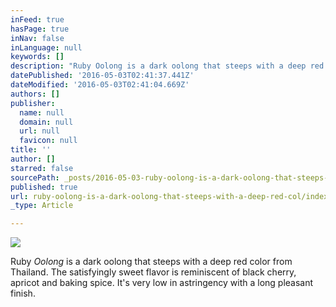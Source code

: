 ```yaml
---
inFeed: true
hasPage: true
inNav: false
inLanguage: null
keywords: []
description: "Ruby Oolong is a dark oolong that steeps with a deep red color from Thailand. The satisfyingly sweet flavor is reminiscent of black cherry, apricot and baking spice. It's very low in astringency with a long pleasant finish."
datePublished: '2016-05-03T02:41:37.441Z'
dateModified: '2016-05-03T02:41:04.669Z'
authors: []
publisher:
  name: null
  domain: null
  url: null
  favicon: null
title: ''
author: []
starred: false
sourcePath: _posts/2016-05-03-ruby-oolong-is-a-dark-oolong-that-steeps-with-a-deep-red-col.md
published: true
url: ruby-oolong-is-a-dark-oolong-that-steeps-with-a-deep-red-col/index.html
_type: Article

---
```

![](https://the-grid-user-content.s3-us-west-2.amazonaws.com/b4350280-4e67-4088-bec6-285a6f5b5a4a.jpg)

Ruby _Oolong_ is a dark oolong that steeps with a deep red color from Thailand. The satisfyingly sweet flavor is reminiscent of black cherry, apricot and baking spice. It's very low in astringency with a long pleasant finish.